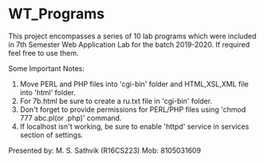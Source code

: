 # WT_Programs
This project encompasses a series of 10 lab programs which were included in 7th Semester Web Application Lab for the batch 2019-2020. If required feel free to use them.

Some Important Notes: 

1) Move PERL and PHP files into 'cgi-bin' folder and HTML,XSL,XML file into 'html' folder.
2) For 7b.html be sure to create a ru.txt file in 'cgi-bin' folder.
3) Don't forget to provide permissions for PERL/PHP files using 'chmod 777 abc.pl(or .php)' command.
4) If localhost isn't working, be sure to enable 'httpd' service in services section of settings.

Presented by: M. S. Sathvik (R16CS223)
Mob: 8105031609
